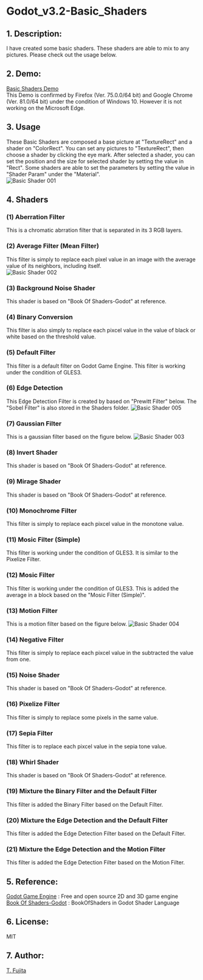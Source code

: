 # Godot_v3.2-Basic_Shaders
## 1. Description:
I have created some basic shaders. These shaders are able to mix to any pictures. Please check out the usage below.  

## 2. Demo:
[Basic Shaders Demo](https://to-fujita.github.io/Godot_v3.2-Basic_Shaders/Basic_Shaders.html)  
This Demo is confirmed by Firefox (Ver. 75.0.0/64 bit) and Google Chrome (Ver. 81.0/64 bit) under the condition of Windows 10. However it is not working on the Microsoft Edge.   

## 3. Usage
These Basic Shaders are composed a base picture at "TextureRect" and a shader on "ColorRect". You can set any pictures to "TextureRect", then choose a shader by clicking the eye mark. After selected a shader, you can set the position and the size for selected shader by setting the value in "Rect". Some shaders are able to set the parameters by setting the value in "Shader Param" under the "Material".  
![Basic Shader 001](https://to-fujita.github.io/Images/Basic_Shader_001.png "Images for Basic Shader 001")

## 4. Shaders
### (1) Aberration Filter
This is a chromatic abrration filter that is separated in its 3 RGB layers.
### (2) Average Filter (Mean Filter)
This filter is simply to replace each pixel value in an image with the average value of its neighbors, including itself.  
![Basic Shader 002](https://to-fujita.github.io/Images/Basic_Shader_002.png "Images for Basic Shader 002")
### (3) Background Noise Shader
This shader is based on "Book Of Shaders-Godot" at reference.  
### (4) Binary Conversion
This filter is also simply to replace each pixcel value in the value of black or white based on the threshold value.
### (5) Default Filter
This filter is a default filter on Godot Game Engine. This filter is working under the condition of GLES3.   
### (6) Edge Detection
This Edge Detection Filter is created by based on "Prewitt Filter" below. The "Sobel Filter" is also stored in the Shaders folder.
![Basic Shader 005](https://to-fujita.github.io/Images/Basic_Shader_005.png "Images for Basic Shader 005")
### (7) Gaussian Filter
This is a gaussian filter based on the figure below.
![Basic Shader 003](https://to-fujita.github.io/Images/Basic_Shader_003.png "Images for Basic Shader 003")
### (8) Invert Shader
This shader is based on "Book Of Shaders-Godot" at reference.  
### (9) Mirage Shader
This shader is based on "Book Of Shaders-Godot" at reference.  
### (10) Monochrome Filter
This filter is simply to replace each pixcel value in the monotone value.
### (11) Mosic Filter (Simple)
This filter is working under the condition of GLES3. It is similar to the Pixelize Filter.  
### (12) Mosic Filter
This filter is working under the condition of GLES3. This is added the average in a block based on the "Mosic Filter (Simple)".  
### (13) Motion Filter
This is a motion filter based on the figure below.
![Basic Shader 004](https://to-fujita.github.io/Images/Basic_Shader_004.png "Images for Basic Shader 004")
### (14) Negative Filter
This filter is simply to replace each pixcel value in the subtracted the value from one. 
### (15) Noise Shader
This shader is based on "Book Of Shaders-Godot" at reference.  
### (16) Pixelize Filter
This filter is simply to replace some pixels in the same value.
### (17) Sepia Filter
This filter is to replace each pixcel value in the sepia tone value.
### (18) Whirl Shader
This shader is based on "Book Of Shaders-Godot" at reference.  
### (19) Mixture the Binary Filter and the Default Filter
This filter is added the Binary Filter based on the Default Filter.
### (20) Mixture the Edge Detection and the Default Filter
This filter is added the Edge Detection Filter based on the Default Filter.
### (21) Mixture the Edge Detection and the Motion Filter
This filter is added the Edge Detection Filter based on the Motion Filter.

## 5. Reference:
[Godot Game Engine](https://godotengine.org/) : Free and open source 2D and 3D game engine   
[Book Of Shaders-Godot](https://github.com/jayaarrgh/BookOfShaders-Godot) :  BookOfShaders in Godot Shader Language  

## 6. License:
MIT  

## 7. Author:
[T. Fujita](https://github.com/To-Fujita)
